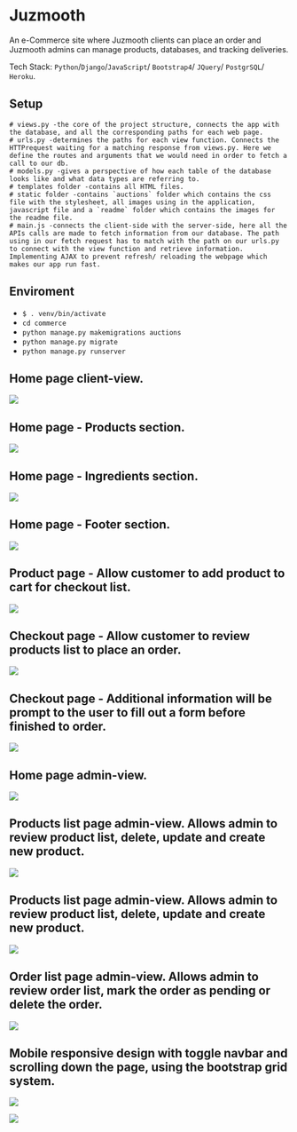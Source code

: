 # Juzmooth

An e-Commerce site where Juzmooth clients can place an order and Juzmooth admins can manage products, databases, and tracking deliveries.

Tech Stack: `Python`/`Django`/`JavaScript`/ `Bootstrap4`/ `JQuery`/ `PostgrSQL`/ `Heroku`.

## Setup

```
# views.py -the core of the project structure, connects the app with the database, and all the corresponding paths for each web page.
# urls.py -determines the paths for each view function. Connects the HTTPrequest waiting for a matching response from views.py. Here we define the routes and arguments that we would need in order to fetch a call to our db.
# models.py -gives a perspective of how each table of the database looks like and what data types are referring to.
# templates folder -contains all HTML files.
# static folder -contains `auctions` folder which contains the css file with the stylesheet, all images using in the application, javascript file and a `readme` folder which contains the images for the readme file.
# main.js -connects the client-side with the server-side, here all the APIs calls are made to fetch information from our database. The path using in our fetch request has to match with the path on our urls.py to connect with the view function and retrieve information. Implementing AJAX to prevent refresh/ reloading the webpage which makes our app run fast.

```

## Enviroment

- `$ . venv/bin/activate`
- `cd commerce`
- `python manage.py makemigrations auctions`
- `python manage.py migrate`
- `python manage.py runserver`

## Home page client-view.

![](/auctions/static/auctions/readme/homePage.png)

## Home page - Products section.

![](/auctions/static/auctions/readme/products.png)

## Home page - Ingredients section.

![](/auctions/static/auctions/readme/ingredients.png)

## Home page - Footer section.

![](/auctions/static/auctions/readme/footer.png)

## Product page - Allow customer to add product to cart for checkout list.

![](/auctions/static/auctions/readme/addToCart.png)

## Checkout page - Allow customer to review products list to place an order.

![](/auctions/static/auctions/readme/checkout_1.png)

## Checkout page - Additional information will be prompt to the user to fill out a form before finished to order.

![](/auctions/static/auctions/readme/checkout_2.png)

## Home page admin-view.

![](/auctions/static/auctions/readme/homePageAdmin.png)

## Products list page admin-view. Allows admin to review product list, delete, update and create new product.

![](/auctions/static/auctions/readme/productList.png)

## Products list page admin-view. Allows admin to review product list, delete, update and create new product.

![](/auctions/static/auctions/readme/new_updateProduct.png)

## Order list page admin-view. Allows admin to review order list, mark the order as pending or delete the order.

![](/auctions/static/auctions/readme/orderList.png)

## Mobile responsive design with toggle navbar and scrolling down the page, using the bootstrap grid system.

![](/auctions/static/auctions/readme/responsive_1.png)

![](/auctions/static/auctions/readme/responsive_2.png)

